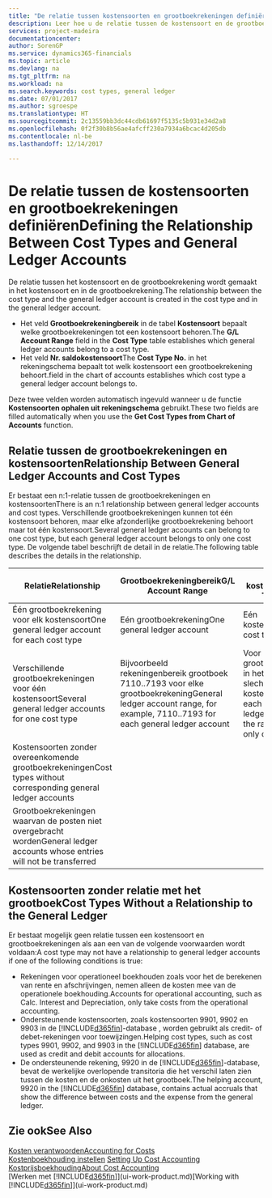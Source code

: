 ```yaml
---
title: "De relatie tussen kostensoorten en grootboekrekeningen definiëren | Microsoft Docs"
description: Leer hoe u de relatie tussen de kostensoort en de grootboekrekening definieert.
services: project-madeira
documentationcenter: 
author: SorenGP
ms.service: dynamics365-financials
ms.topic: article
ms.devlang: na
ms.tgt_pltfrm: na
ms.workload: na
ms.search.keywords: cost types, general ledger
ms.date: 07/01/2017
ms.author: sgroespe
ms.translationtype: HT
ms.sourcegitcommit: 2c13559bb3dc44cdb61697f5135c5b931e34d2a8
ms.openlocfilehash: 0f2f30b8b56ae4afcff230a7934a6bcac4d205db
ms.contentlocale: nl-be
ms.lasthandoff: 12/14/2017

---
```

# <a name="defining-the-relationship-between-cost-types-and-general-ledger-accounts"></a><span data-ttu-id="efe50-103">De relatie tussen de kostensoorten en grootboekrekeningen definiëren</span><span class="sxs-lookup"><span data-stu-id="efe50-103">Defining the Relationship Between Cost Types and General Ledger Accounts</span></span>
<span data-ttu-id="efe50-104">De relatie tussen het kostensoort en de grootboekrekening wordt gemaakt in het kostensoort en in de grootboekrekening.</span><span class="sxs-lookup"><span data-stu-id="efe50-104">The relationship between the cost type and the general ledger account is created in the cost type and in the general ledger account.</span></span>  

* <span data-ttu-id="efe50-105">Het veld **Grootboekrekeningbereik** in de tabel **Kostensoort** bepaalt welke grootboekrekeningen tot een kostensoort behoren.</span><span class="sxs-lookup"><span data-stu-id="efe50-105">The **G/L Account Range** field in the **Cost Type** table establishes which general ledger accounts belong to a cost type.</span></span>  
* <span data-ttu-id="efe50-106">Het veld **Nr. saldokostensoort**</span><span class="sxs-lookup"><span data-stu-id="efe50-106">The **Cost Type No.**</span></span> <span data-ttu-id="efe50-107">in het rekeningschema bepaalt tot welk kostensoort een grootboekrekening behoort.</span><span class="sxs-lookup"><span data-stu-id="efe50-107">field in the chart of accounts establishes which cost type a general ledger account belongs to.</span></span>  

<span data-ttu-id="efe50-108">Deze twee velden worden automatisch ingevuld wanneer u de functie **Kostensoorten ophalen uit rekeningschema** gebruikt.</span><span class="sxs-lookup"><span data-stu-id="efe50-108">These two fields are filled automatically when you use the **Get Cost Types from Chart of Accounts** function.</span></span>  

## <a name="relationship-between-general-ledger-accounts-and-cost-types"></a><span data-ttu-id="efe50-109">Relatie tussen de grootboekrekeningen en kostensoorten</span><span class="sxs-lookup"><span data-stu-id="efe50-109">Relationship Between General Ledger Accounts and Cost Types</span></span>  
<span data-ttu-id="efe50-110">Er bestaat een n:1-relatie tussen de grootboekrekeningen en kostensoorten</span><span class="sxs-lookup"><span data-stu-id="efe50-110">There is an n:1 relationship between general ledger accounts and cost types.</span></span> <span data-ttu-id="efe50-111">Verschillende grootboekrekeningen kunnen tot één kostensoort behoren, maar elke afzonderlijke grootboekrekening behoort maar tot één kostensoort.</span><span class="sxs-lookup"><span data-stu-id="efe50-111">Several general ledger accounts can belong to one cost type, but each general ledger account belongs to only one cost type.</span></span> <span data-ttu-id="efe50-112">De volgende tabel beschrijft de detail in de relatie.</span><span class="sxs-lookup"><span data-stu-id="efe50-112">The following table describes the details in the relationship.</span></span>  

|<span data-ttu-id="efe50-113">Relatie</span><span class="sxs-lookup"><span data-stu-id="efe50-113">Relationship</span></span>|<span data-ttu-id="efe50-114">**Grootboekrekeningbereik**</span><span class="sxs-lookup"><span data-stu-id="efe50-114">**G/L Account Range**</span></span>|<span data-ttu-id="efe50-115">**Nr. kostensoort**</span><span class="sxs-lookup"><span data-stu-id="efe50-115">**Cost Type No.**</span></span>|  
|------------------|------------------------------------------------|-------------------------------------------|  
|<span data-ttu-id="efe50-116">Één grootboekrekening voor elk kostensoort</span><span class="sxs-lookup"><span data-stu-id="efe50-116">One general ledger account for each cost type</span></span>|<span data-ttu-id="efe50-117">Eén grootboekrekening</span><span class="sxs-lookup"><span data-stu-id="efe50-117">One general ledger account</span></span>|<span data-ttu-id="efe50-118">Eén kostensoort</span><span class="sxs-lookup"><span data-stu-id="efe50-118">One cost type</span></span>|  
|<span data-ttu-id="efe50-119">Verschillende grootboekrekeningen voor één kostensoort</span><span class="sxs-lookup"><span data-stu-id="efe50-119">Several general ledger accounts for one cost type</span></span>|<span data-ttu-id="efe50-120">Bijvoorbeeld rekeningenbereik grootboek 7110..7193 voor elke grootboekrekening</span><span class="sxs-lookup"><span data-stu-id="efe50-120">General ledger account range, for example, 7110..7193 for each general ledger account</span></span>|<span data-ttu-id="efe50-121">Voor elke grootboekrekening in het bereik is slechts één kostensoort</span><span class="sxs-lookup"><span data-stu-id="efe50-121">For each general ledger account in the range, there is only one cost type</span></span>|  
|<span data-ttu-id="efe50-122">Kostensoorten zonder overeenkomende grootboekrekeningen</span><span class="sxs-lookup"><span data-stu-id="efe50-122">Cost types without corresponding general ledger accounts</span></span>|<Empty>||  
|<span data-ttu-id="efe50-123">Grootboekrekeningen waarvan de posten niet overgebracht worden</span><span class="sxs-lookup"><span data-stu-id="efe50-123">General ledger accounts whose entries will not be transferred</span></span>||<Empty>|  

## <a name="cost-types-without-a-relationship-to-the-general-ledger"></a><span data-ttu-id="efe50-124">Kostensoorten zonder relatie met het grootboek</span><span class="sxs-lookup"><span data-stu-id="efe50-124">Cost Types Without a Relationship to the General Ledger</span></span>  
<span data-ttu-id="efe50-125">Er bestaat mogelijk geen relatie tussen een kostensoort en grootboekrekeningen als aan een van de volgende voorwaarden wordt voldaan:</span><span class="sxs-lookup"><span data-stu-id="efe50-125">A cost type may not have a relationship to general ledger accounts if one of the following conditions is true:</span></span>  

* <span data-ttu-id="efe50-126">Rekeningen voor operationeel boekhouden zoals voor het de berekenen van rente en afschrijvingen, nemen alleen de kosten mee van de operationele boekhouding.</span><span class="sxs-lookup"><span data-stu-id="efe50-126">Accounts for operational accounting, such as Calc. Interest and Depreciation, only take costs from the operational accounting.</span></span>  
* <span data-ttu-id="efe50-127">Ondersteunende kostensoorten, zoals kostensoorten 9901, 9902 en 9903 in de [!INCLUDE[d365fin](includes/d365fin_md.md)]-database , worden gebruikt als credit- of debet-rekeningen voor toewijzingen.</span><span class="sxs-lookup"><span data-stu-id="efe50-127">Helping cost types, such as cost types 9901, 9902, and 9903 in the [!INCLUDE[d365fin](includes/d365fin_md.md)] database, are used as credit and debit accounts for allocations.</span></span>  
* <span data-ttu-id="efe50-128">De ondersteunende rekening, 9920 in de [!INCLUDE[d365fin](includes/d365fin_md.md)]-database, bevat de werkelijke overlopende transitoria die het verschil laten zien tussen de kosten en de onkosten uit het grootboek.</span><span class="sxs-lookup"><span data-stu-id="efe50-128">The helping account, 9920 in the [!INCLUDE[d365fin](includes/d365fin_md.md)] database, contains actual accruals that show the difference between costs and the expense from the general ledger.</span></span>  

## <a name="see-also"></a><span data-ttu-id="efe50-129">Zie ook</span><span class="sxs-lookup"><span data-stu-id="efe50-129">See Also</span></span>  
[<span data-ttu-id="efe50-130">Kosten verantwoorden</span><span class="sxs-lookup"><span data-stu-id="efe50-130">Accounting for Costs</span></span>](finance-manage-cost-accounting.md)  
<span data-ttu-id="efe50-131">[Kostenboekhouding instellen](finance-set-up-cost-accounting.md) </span><span class="sxs-lookup"><span data-stu-id="efe50-131">[Setting Up Cost Accounting](finance-set-up-cost-accounting.md) </span></span>  
[<span data-ttu-id="efe50-132">Kostprijsboekhouding</span><span class="sxs-lookup"><span data-stu-id="efe50-132">About Cost Accounting</span></span>](finance-about-cost-accounting.md)  
<span data-ttu-id="efe50-133">[Werken met [!INCLUDE[d365fin](includes/d365fin_md.md)]](ui-work-product.md)</span><span class="sxs-lookup"><span data-stu-id="efe50-133">[Working with [!INCLUDE[d365fin](includes/d365fin_md.md)]](ui-work-product.md)</span></span>

